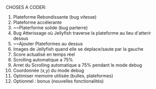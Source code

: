 CHOSES A CODER:

1) Plateforme Rebondissante (bug vitesse) 
2) Plateforme accélerante 
3) ~~Platerforme solide (bug parterre)
4) Bug Atterissage où Jellyfish traverse la plateforme au lieu d'atterir dessus
5) ~~Ajouter Plateformes au dessus 
6) Images de Jellyfish quand elle se deplace/saute par la gauche
7) Score actualisé en temps réel
8) Scrolling automatique a 75%
9) Arret du Scrolling automatique a 75% pendant le mode debug
10) Coordonnée (x,y) du mode debug
11) Optimiser memoire utilisée (bulles, plateformes)
12) Optionnel : bonus (nouvelles fonctionalités)
